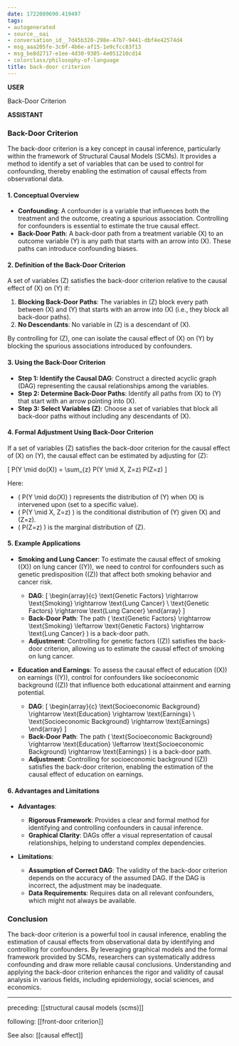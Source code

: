 ```yaml
---
date: 1722089690.419497
tags:
- autogenerated
- source__oai
- conversation_id__7d45b320-298e-47b7-9441-dbf4e42574d4
- msg_aaa205fe-3c0f-4b6e-af15-1e9cfcc83f13
- msg_be8d2717-e1ee-4d30-9305-4e051210cd14
- colorclass/philosophy-of-language
title: back-door criterion
---
```


**USER**

Back-Door Criterion


**ASSISTANT**

### Back-Door Criterion

The back-door criterion is a key concept in causal inference, particularly within the framework of Structural Causal Models (SCMs). It provides a method to identify a set of variables that can be used to control for confounding, thereby enabling the estimation of causal effects from observational data.

#### 1. **Conceptual Overview**

- **Confounding**: A confounder is a variable that influences both the treatment and the outcome, creating a spurious association. Controlling for confounders is essential to estimate the true causal effect.
- **Back-Door Path**: A back-door path from a treatment variable \(X\) to an outcome variable \(Y\) is any path that starts with an arrow into \(X\). These paths can introduce confounding biases.

#### 2. **Definition of the Back-Door Criterion**

A set of variables \(Z\) satisfies the back-door criterion relative to the causal effect of \(X\) on \(Y\) if:

1. **Blocking Back-Door Paths**: The variables in \(Z\) block every path between \(X\) and \(Y\) that starts with an arrow into \(X\) (i.e., they block all back-door paths).
2. **No Descendants**: No variable in \(Z\) is a descendant of \(X\).

By controlling for \(Z\), one can isolate the causal effect of \(X\) on \(Y\) by blocking the spurious associations introduced by confounders.

#### 3. **Using the Back-Door Criterion**

- **Step 1: Identify the Causal DAG**: Construct a directed acyclic graph (DAG) representing the causal relationships among the variables.
- **Step 2: Determine Back-Door Paths**: Identify all paths from \(X\) to \(Y\) that start with an arrow pointing into \(X\).
- **Step 3: Select Variables \(Z\)**: Choose a set of variables that block all back-door paths without including any descendants of \(X\).

#### 4. **Formal Adjustment Using Back-Door Criterion**

If a set of variables \(Z\) satisfies the back-door criterion for the causal effect of \(X\) on \(Y\), the causal effect can be estimated by adjusting for \(Z\):

\[ P(Y \mid do(X)) = \sum_{z} P(Y \mid X, Z=z) P(Z=z) \]

Here:
- \( P(Y \mid do(X)) \) represents the distribution of \(Y\) when \(X\) is intervened upon (set to a specific value).
- \( P(Y \mid X, Z=z) \) is the conditional distribution of \(Y\) given \(X\) and \(Z=z\).
- \( P(Z=z) \) is the marginal distribution of \(Z\).

#### 5. **Example Applications**

- **Smoking and Lung Cancer**: To estimate the causal effect of smoking (\(X\)) on lung cancer (\(Y\)), we need to control for confounders such as genetic predisposition (\(Z\)) that affect both smoking behavior and cancer risk.
  
  - **DAG**:
    \[
    \begin{array}{c}
    \text{Genetic Factors} \rightarrow \text{Smoking} \rightarrow \text{Lung Cancer} \\
    \text{Genetic Factors} \rightarrow \text{Lung Cancer}
    \end{array}
    \]
  - **Back-Door Path**: The path \( \text{Genetic Factors} \rightarrow \text{Smoking} \leftarrow \text{Genetic Factors} \rightarrow \text{Lung Cancer} \) is a back-door path.
  - **Adjustment**: Controlling for genetic factors (\(Z\)) satisfies the back-door criterion, allowing us to estimate the causal effect of smoking on lung cancer.

- **Education and Earnings**: To assess the causal effect of education (\(X\)) on earnings (\(Y\)), control for confounders like socioeconomic background (\(Z\)) that influence both educational attainment and earning potential.
  
  - **DAG**:
    \[
    \begin{array}{c}
    \text{Socioeconomic Background} \rightarrow \text{Education} \rightarrow \text{Earnings} \\
    \text{Socioeconomic Background} \rightarrow \text{Earnings}
    \end{array}
    \]
  - **Back-Door Path**: The path \( \text{Socioeconomic Background} \rightarrow \text{Education} \leftarrow \text{Socioeconomic Background} \rightarrow \text{Earnings} \) is a back-door path.
  - **Adjustment**: Controlling for socioeconomic background (\(Z\)) satisfies the back-door criterion, enabling the estimation of the causal effect of education on earnings.

#### 6. **Advantages and Limitations**

- **Advantages**:
  - **Rigorous Framework**: Provides a clear and formal method for identifying and controlling confounders in causal inference.
  - **Graphical Clarity**: DAGs offer a visual representation of causal relationships, helping to understand complex dependencies.

- **Limitations**:
  - **Assumption of Correct DAG**: The validity of the back-door criterion depends on the accuracy of the assumed DAG. If the DAG is incorrect, the adjustment may be inadequate.
  - **Data Requirements**: Requires data on all relevant confounders, which might not always be available.

### Conclusion

The back-door criterion is a powerful tool in causal inference, enabling the estimation of causal effects from observational data by identifying and controlling for confounders. By leveraging graphical models and the formal framework provided by SCMs, researchers can systematically address confounding and draw more reliable causal conclusions. Understanding and applying the back-door criterion enhances the rigor and validity of causal analysis in various fields, including epidemiology, social sciences, and economics.


---

preceding: [[structural causal models (scms)]]  


following: [[front-door criterion]]

See also: [[causal effect]]